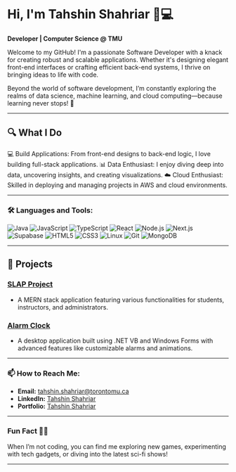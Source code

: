 # Hi, I'm Tahshin Shahriar 👋💻
**Developer | Computer Science @ TMU**

Welcome to my GitHub! I'm a passionate Software Developer with a knack for creating robust and scalable applications. Whether it's designing elegant front-end interfaces or crafting efficient back-end systems, I thrive on bringing ideas to life with code.

Beyond the world of software development, I’m constantly exploring the realms of data science, machine learning, and cloud computing—because learning never stops! 🚀

---

## 🔍 What I Do
💻 Build Applications: From front-end designs to back-end logic, I love building full-stack applications.
📊 Data Enthusiast: I enjoy diving deep into data, uncovering insights, and creating visualizations.
☁️ Cloud Enthusiast: Skilled in deploying and managing projects in AWS and cloud environments.

---


### 🛠️ Languages and Tools:
![Java](https://img.shields.io/badge/Java-%23ED8B00.svg?style=for-the-badge&logo=java&logoColor=white)
![JavaScript](https://img.shields.io/badge/JavaScript-%23F7DF1E.svg?style=for-the-badge&logo=javascript&logoColor=black)
![TypeScript](https://img.shields.io/badge/TypeScript-%23007ACC.svg?style=for-the-badge&logo=typescript&logoColor=white)
![React](https://img.shields.io/badge/React-%2320232a.svg?style=for-the-badge&logo=react&logoColor=%2361DAFB)
![Node.js](https://img.shields.io/badge/Node.js-%2343853D.svg?style=for-the-badge&logo=node.js&logoColor=white)
![Next.js](https://img.shields.io/badge/Next.js-%23000000.svg?style=for-the-badge&logo=next.js&logoColor=white)
![Supabase](https://img.shields.io/badge/Supabase-%2300C793.svg?style=for-the-badge&logo=supabase&logoColor=white)
![HTML5](https://img.shields.io/badge/HTML5-%23E34F26.svg?style=for-the-badge&logo=html5&logoColor=white)
![CSS3](https://img.shields.io/badge/CSS3-%231572B6.svg?style=for-the-badge&logo=css3&logoColor=white)
![Linux](https://img.shields.io/badge/Linux-%FCC624.svg?style=for-the-badge&logo=linux&logoColor=black)
![Git](https://img.shields.io/badge/Git-%23F05033.svg?style=for-the-badge&logo=git&logoColor=white)
![MongoDB](https://img.shields.io/badge/MongoDB-%2347A248.svg?style=for-the-badge&logo=mongodb&logoColor=white)

---

## 🚀 Projects
### [SLAP Project](https://github.com/YourGitHubUsername/slap-project)
- A MERN stack application featuring various functionalities for students, instructors, and administrators.

### [Alarm Clock](https://github.com/YourGitHubUsername/alarm-clock)
- A desktop application built using .NET VB and Windows Forms with advanced features like customizable alarms and animations.

---

### 📫 How to Reach Me:
- **Email:** [tahshin.shahriar@torontomu.ca](mailto:tahshin.shahriar@torontomu.ca)
- **LinkedIn:** [Tahshin Shahriar](https://www.linkedin.com/in/tahshin-shahriar/)
- **Portfolio:** [Tahshin Shahriar](https://tahshinshahriar.github.io)

---

### Fun Fact 🐱‍👤
When I’m not coding, you can find me exploring new games, experimenting with tech gadgets, or diving into the latest sci-fi shows!

---

